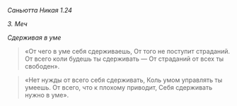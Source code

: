 *Саньютта Никая 1\.24*

*3\. Меч*

*Сдерживая в уме*

> «От чего в уме себя сдерживаешь,
> От того не поступит страданий\.
> От всего коли будешь ты сдерживать —
> От страданий от всех ты свободен»\.

> «Нет нужды от всего себя сдерживать,
> Коль умом управлять ты умеешь\.
> От всего, что к плохому приводит,
> Себя сдерживать нужно в уме»\.
